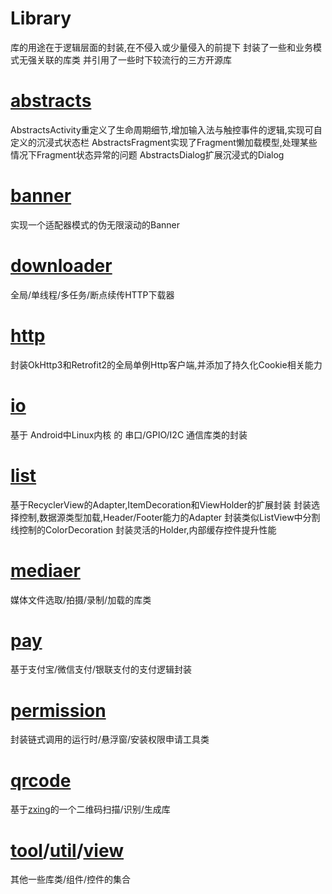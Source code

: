 # Library
库的用途在于逻辑层面的封装,在不侵入或少量侵入的前提下
封装了一些和业务模式无强关联的库类
并引用了一些时下较流行的三方开源库

# [abstracts](./abstracts/README.md)
AbstractsActivity重定义了生命周期细节,增加输入法与触控事件的逻辑,实现可自定义的沉浸式状态栏
AbstractsFragment实现了Fragment懒加载模型,处理某些情况下Fragment状态异常的问题
AbstractsDialog扩展沉浸式的Dialog

# [banner](./banner/README.md)
实现一个适配器模式的伪无限滚动的Banner

# [downloader](./downloader/README.md)
全局/单线程/多任务/断点续传HTTP下载器

# [http](./http/README.md)
封装OkHttp3和Retrofit2的全局单例Http客户端,并添加了持久化Cookie相关能力

# [io](./io/README.md)
基于 Android中Linux内核 的 串口/GPIO/I2C 通信库类的封装

# [list](./list/README.md)
基于RecyclerView的Adapter,ItemDecoration和ViewHolder的扩展封装
封装选择控制,数据源类型加载,Header/Footer能力的Adapter
封装类似ListView中分割线控制的ColorDecoration
封装灵活的Holder,内部缓存控件提升性能

# [mediaer](./mediaer/README.md)
媒体文件选取/拍摄/录制/加载的库类

# [pay](./pay/README.md)
基于支付宝/微信支付/银联支付的支付逻辑封装

# [permission](./permission/README.md)
封装链式调用的运行时/悬浮窗/安装权限申请工具类

# [qrcode](./qrcode/README.md)
基于[zxing](https://github.com/zxing/zxing)的一个二维码扫描/识别/生成库

# [tool](./tool/README.md)/[util](/util/README.md)/[view](/view/README.md)
其他一些库类/组件/控件的集合